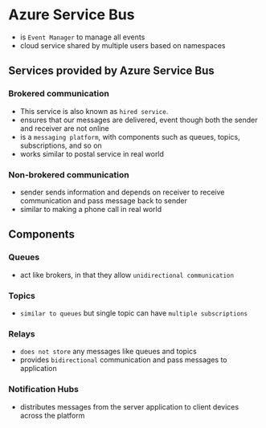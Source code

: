 # Azure Service Bus

- is `Event Manager` to manage all events
- cloud service shared by multiple users based on namespaces

## Services provided by Azure Service Bus

### Brokered communication

- This service is also known as `hired service`.
- ensures that our messages are delivered, event though both the sender and receiver are not online
- is a `messaging platform`, with components such as queues, topics, subscriptions, and so on
- works similar to postal service in real world

### Non-brokered communication

- sender sends information and depends on receiver to receive communication and pass message back to sender
- similar to making a phone call in real world

## Components

### Queues

- act like brokers, in that they allow `unidirectional communication`

### Topics

- `similar to queues` but single topic can have `multiple subscriptions`

### Relays

- `does not store` any messages like queues and topics
- provides `bidirectional` communication and pass messages to application

### Notification Hubs

- distributes messages from the server application to client devices across the platform

